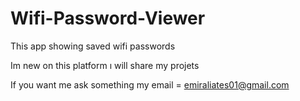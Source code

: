 # Wifi-Password-Viewer
This app showing saved wifi passwords

Im new on this platform ı will share my projets 

If you want me ask something my email = emiraliates01@gmail.com

